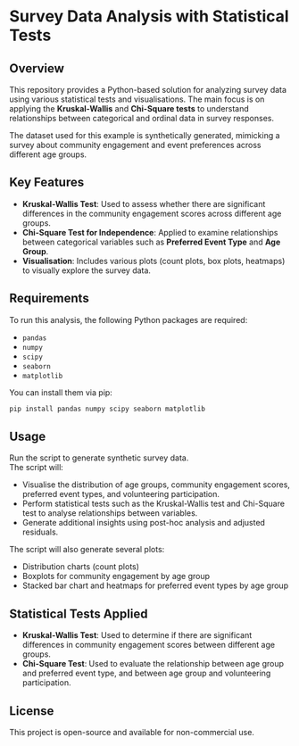 # Survey Data Analysis with Statistical Tests

## Overview
This repository provides a Python-based solution for analyzing survey data using various statistical tests and visualisations. The main focus is on applying the **Kruskal-Wallis** and **Chi-Square tests** to understand relationships between categorical and ordinal data in survey responses.

The dataset used for this example is synthetically generated, mimicking a survey about community engagement and event preferences across different age groups.

## Key Features
- **Kruskal-Wallis Test**: Used to assess whether there are significant differences in the community engagement scores across different age groups.
- **Chi-Square Test for Independence**: Applied to examine relationships between categorical variables such as **Preferred Event Type** and **Age Group**.
- **Visualisation**: Includes various plots (count plots, box plots, heatmaps) to visually explore the survey data.

## Requirements
To run this analysis, the following Python packages are required:
- `pandas`
- `numpy`
- `scipy`
- `seaborn`
- `matplotlib`

You can install them via pip:
```bash
pip install pandas numpy scipy seaborn matplotlib
```

## Usage

Run the script to generate synthetic survey data.  
The script will:

- Visualise the distribution of age groups, community engagement scores, preferred event types, and volunteering participation.
- Perform statistical tests such as the Kruskal-Wallis test and Chi-Square test to analyse relationships between variables.
- Generate additional insights using post-hoc analysis and adjusted residuals.

The script will also generate several plots:

- Distribution charts (count plots)
- Boxplots for community engagement by age group
- Stacked bar chart and heatmaps for preferred event types by age group

## Statistical Tests Applied

- **Kruskal-Wallis Test**: Used to determine if there are significant differences in community engagement scores between different age groups.
- **Chi-Square Test**: Used to evaluate the relationship between age group and preferred event type, and between age group and volunteering participation.

## License

This project is open-source and available for non-commercial use.
